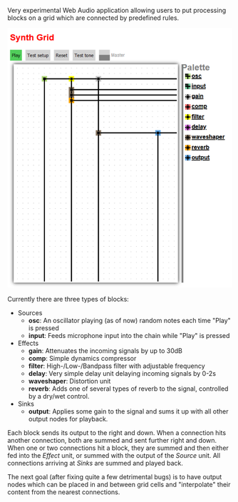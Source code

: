 Very experimental Web Audio application allowing users to put processing blocks on a grid which are connected by predefined rules.

![Screenshot of the application showing a 2D grid with some entities connected by lines extending to the right and down.](doc/screenshot.png)

Currently there are three types of blocks:

-	Sources
	-	**osc**: An oscillator playing (as of now) random notes each time "Play" is pressed
	-	**input**: Feeds microphone input into the chain while "Play" is pressed
-	Effects
	-	**gain**: Attenuates the incoming signals by up to 30dB
	-	**comp**: Simple dynamics compressor
	-	**filter**: High-/Low-/Bandpass filter with adjustable frequency
	-	**delay**: Very simple delay unit delaying incoming signals by 0-2s
	-	**waveshaper**: Distortion unit
	-	**reverb**: Adds one of several types of reverb to the signal, controlled by a dry/wet control.
-	Sinks
	-	**output**: Applies some gain to the signal and sums it up with all other output nodes for playback.

Each block sends its output to the right and down. When a connection hits another connection, both are summed and sent further right and down. When one or two connections hit a block, they are summed and then either fed into the *Effect* unit, or summed with the output of the *Source* unit. All connections arriving at *Sinks* are summed and played back.

The next goal (after fixing quite a few detrimental bugs) is to have output nodes which can be placed in and between grid cells and "interpolate" their content from the nearest connections.